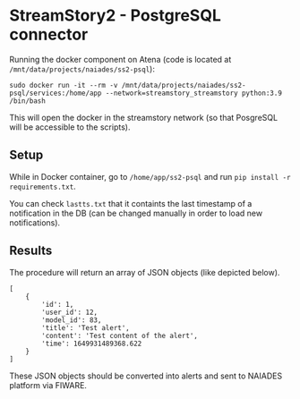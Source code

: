 # StreamStory2 - PostgreSQL connector

Running the docker component on Atena (code is located at `/mnt/data/projects/naiades/ss2-psql`):
```
sudo docker run -it --rm -v /mnt/data/projects/naiades/ss2-psql/services:/home/app --network=streamstory_streamstory python:3.9 /bin/bash
```

This will open the docker in the streamstory network (so that PosgreSQL will be accessible to the scripts).

## Setup

While in Docker container, go to `/home/app/ss2-psql` and run `pip install -r requirements.txt`.

You can check `lastts.txt` that it containts the last timestamp of a notification in the DB (can be changed manually in order to load new notifications).

## Results

The procedure will return an array of JSON objects (like depicted below).

```
[
    {
        'id': 1,
        'user_id': 12,
        'model_id': 83,
        'title': 'Test alert',
        'content': 'Test content of the alert',
        'time': 1649931489368.622
    }
]
```

These JSON objects should be converted into alerts and sent to NAIADES platform via FIWARE.